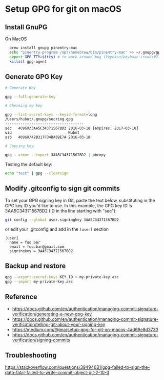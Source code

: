 # Setup GPG for git on macOS

## Install GnuPG

On MacOS

```sh
  brew install gnupg pinentry-mac
  echo "pinentry-program /opt/homebrew/bin/pinentry-mac" >> ~/.gnupg/gpg-agent.conf
  export GPG_TTY=$(tty) # to work around bug (keybase/keybase-issues#2798)
  killall gpg-agent
```

## Generate GPG Key

```sh
# Generate Key

gpg --full-generate-key
```

```sh
# Checking my key

gpg --list-secret-keys --keyid-format=long
/Users/hubot/.gnupg/secring.gpg
------------------------------------
sec   4096R/3AA5C34371567BD2 2016-03-10 [expires: 2017-03-10]
uid                          Hubot 
ssb   4096R/42B317FD4BA89E7A 2016-03-10
```

```sh
# Copying key

gpg --armor --export 3AA5C34371567BD2 | pbcopy
```

Testing the default key:

```sh
echo "test" | gpg --clearsign
```

## Modify .gitconfig to sign git commits

To set your GPG signing key in Git, paste the text below, substituting in the
GPG key ID you'd like to use. In this example, the GPG key ID is
3AA5C34371567BD2 (ID in the line starting with "sec"):

```sh
git config --global user.signingkey 3AA5C34371567BD2
```

or edit your .gitconfig and add in the `[user]` section

```text
[user]
  name = foo bar
  email = foo.bar@gmail.com
  signingkey = 3AA5C34371567BD2
```

## Backup and restore

```sh
gpg --export-secret-keys KEY_ID > my-private-key.asc
gpg --import my-private-key.asc
```

## Reference

- <https://docs.github.com/en/authentication/managing-commit-signature-verification/generating-a-new-gpg-key>
- <https://docs.github.com/en/authentication/managing-commit-signature-verification/telling-git-about-your-signing-key>
- <https://medium.com/@jma/setup-gpg-for-git-on-macos-4ad69e8d3733>
- <https://docs.github.com/en/authentication/managing-commit-signature-verification/signing-commits>

## Troubleshooting

https://stackoverflow.com/questions/39494631/gpg-failed-to-sign-the-data-fatal-failed-to-write-commit-object-git-2-10-0
